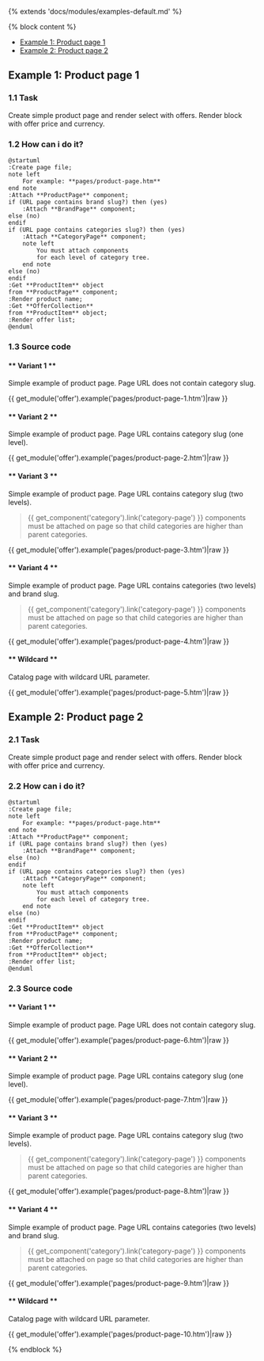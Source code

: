 {% extends 'docs/modules/examples-default.md' %}

{% block content %}
* [Example 1: Product page 1](#example-1-product-page-1)
* [Example 2: Product page 2](#example-1-product-page-2)

## Example 1: Product page 1

### 1.1 Task

Create simple product page and render select with offers. Render block with offer price and currency.

### 1.2 How can i do it?

```plantuml
@startuml
:Create page file;
note left
    For example: **pages/product-page.htm**
end note
:Attach **ProductPage** component;
if (URL page contains brand slug?) then (yes)
    :Attach **BrandPage** component;
else (no)
endif
if (URL page contains categories slug?) then (yes)
    :Attach **CategoryPage** component;
    note left
        You must attach components
        for each level of category tree.
    end note
else (no)
endif
:Get **ProductItem** object
from **ProductPage** component;
:Render product name;
:Get **OfferCollection**
from **ProductItem** object;
:Render offer list;
@enduml
```

### 1.3 Source code
<!-- tabs:start -->
#### ** Variant 1 **

Simple example of product page. Page URL does not contain category slug.

{{ get_module('offer').example('pages/product-page-1.htm')|raw }}

#### ** Variant 2 **

Simple example of product page. Page URL contains category slug (one level).

{{ get_module('offer').example('pages/product-page-2.htm')|raw }}

#### ** Variant 3 **

Simple example of product page. Page URL contains category slug (two levels).

> {{ get_component('category').link('category-page') }} components must be attached on page so that child categories are higher than parent categories.

{{ get_module('offer').example('pages/product-page-3.htm')|raw }}

#### ** Variant 4 **

Simple example of product page. Page URL contains categories (two levels) and brand slug.

> {{ get_component('category').link('category-page') }} components must be attached on page so that child categories are higher than parent categories.

{{ get_module('offer').example('pages/product-page-4.htm')|raw }}

#### ** Wildcard **

Catalog page with wildcard URL parameter.

{{ get_module('offer').example('pages/product-page-5.htm')|raw }}

<!-- tabs:end -->

## Example 2: Product page 2

### 2.1 Task

Create simple product page and render select with offers. Render block with offer price and currency.

### 2.2 How can i do it?

```plantuml
@startuml
:Create page file;
note left
    For example: **pages/product-page.htm**
end note
:Attach **ProductPage** component;
if (URL page contains brand slug?) then (yes)
    :Attach **BrandPage** component;
else (no)
endif
if (URL page contains categories slug?) then (yes)
    :Attach **CategoryPage** component;
    note left
        You must attach components
        for each level of category tree.
    end note
else (no)
endif
:Get **ProductItem** object
from **ProductPage** component;
:Render product name;
:Get **OfferCollection**
from **ProductItem** object;
:Render offer list;
@enduml
```

### 2.3 Source code
<!-- tabs:start -->
#### ** Variant 1 **

Simple example of product page. Page URL does not contain category slug.

{{ get_module('offer').example('pages/product-page-6.htm')|raw }}

#### ** Variant 2 **

Simple example of product page. Page URL contains category slug (one level).

{{ get_module('offer').example('pages/product-page-7.htm')|raw }}

#### ** Variant 3 **

Simple example of product page. Page URL contains category slug (two levels).

> {{ get_component('category').link('category-page') }} components must be attached on page so that child categories are higher than parent categories.

{{ get_module('offer').example('pages/product-page-8.htm')|raw }}

#### ** Variant 4 **

Simple example of product page. Page URL contains categories (two levels) and brand slug.

> {{ get_component('category').link('category-page') }} components must be attached on page so that child categories are higher than parent categories.

{{ get_module('offer').example('pages/product-page-9.htm')|raw }}

#### ** Wildcard **

Catalog page with wildcard URL parameter.

{{ get_module('offer').example('pages/product-page-10.htm')|raw }}

<!-- tabs:end -->
{% endblock %}